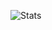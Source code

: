 ![Stats](https://github-readme-stats.vercel.app/api?username=mihaicit&show_icons=true&theme=radical)
